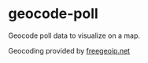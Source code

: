 geocode-poll
============

Geocode poll data to visualize on a map.

Geocoding provided by [freegeoip.net](http://freegeoip.net)
